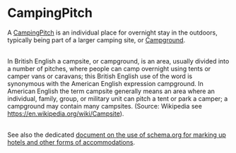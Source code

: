# CampingPitch

A <a class="localLink" href="http://schema.org/CampingPitch">CampingPitch</a> is an individual place for overnight stay in the outdoors, typically being part of a larger camping site, or <a class="localLink" href="http://schema.org/Campground">Campground</a>.<br/><br/>

In British English a campsite, or campground, is an area, usually divided into a number of pitches, where people can camp overnight using tents or camper vans or caravans; this British English use of the word is synonymous with the American English expression campground. In American English the term campsite generally means an area where an individual, family, group, or military unit can pitch a tent or park a camper; a campground may contain many campsites.
(Source: Wikipedia see <a href="https://en.wikipedia.org/wiki/Campsite">https://en.wikipedia.org/wiki/Campsite</a>).<br/><br/>

See also the dedicated <a href="/docs/hotels.html">document on the use of schema.org for marking up hotels and other forms of accommodations</a>.
